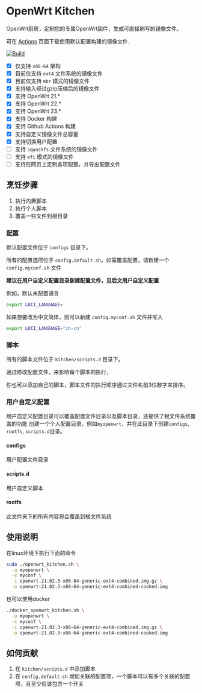# OpenWrt Kitchen

OpenWrt厨房，定制您的专属OpenWrt固件，生成可直接刷写的镜像文件。

可在 [Actions](https://github.com/xiaozhuai/openwrt_kitchen/actions) 页面下载使用默认配置构建的镜像文件.

[![Build](https://github.com/xiaozhuai/openwrt_kitchen/actions/workflows/Build.yml/badge.svg)](https://github.com/xiaozhuai/openwrt_kitchen/actions/workflows/Build.yml)

* [x] 仅支持 `x86-64` 架构
* [x] 目前仅支持 `ext4` 文件系统的镜像文件
* [x] 目前仅支持 `mbr` 模式的镜像文件
* [x] 支持输入经过gzip压缩后的镜像文件
* [x] 支持 OpenWrt 21.*
* [x] 支持 OpenWrt 22.*
* [x] 支持 OpenWrt 23.*
* [x] 支持 Docker 构建
* [x] 支持 Github Actions 构建
* [x] 支持自定义镜像文件总容量
* [x] 支持切换用户配置
* [ ] 支持 `squashfs` 文件系统的镜像文件
* [ ] 支持 `efi` 模式的镜像文件
* [ ] 支持在网页上定制各项配置，并导出配置文件

## 烹饪步骤

1. 执行内置脚本
2. 执行个人脚本
3. 覆盖一些文件到根目录

### 配置

默认配置文件位于 `configs` 目录下。

所有的配置选项位于 `config.default.sh`，如需覆盖配置，请新建一个 `config.myconf.sh` 文件

**建议在用户自定义配置目录新建配置文件，见后文用户自定义配置**

例如，默认未配置语言
```sh
export LUCI_LANGUAGE=
```

如果想要改为中文简体，则可以新建 `config.myconf.sh` 文件并写入
```sh
export LUCI_LANGUAGE="zh-cn"
```

### 脚本

所有的脚本文件位于 `kitchen/scripts.d` 目录下。

通过修改配置文件，来影响每个脚本的执行，

你也可以添加自己的脚本，脚本文件的执行顺序通过文件名前3位数字来排序。

### 用户自定义配置

用户自定义配置目录可以覆盖配置文件目录以及脚本目录，还提供了根文件系统覆盖的功能
创建一个个人配置目录，例如`myopenwrt`，并在此目录下创建`configs`, `rootfs`, `scripts.d`目录。

#### configs
用户配置文件目录

#### scripts.d
用户自定义脚本

#### rootfs
此文件夹下的所有内容将会覆盖到根文件系统

## 使用说明

在linux环境下执行下面的命令
```sh
sudo ./openwrt_kitchen.sh \
  -u myopenwrt \
  -c myconf \
  -i openwrt-21.02.3-x86-64-generic-ext4-combined.img.gz \
  -o openwrt-21.02.3-x86-64-generic-ext4-combined-cooked.img
```

也可以使用docker
```sh
./docker_openwrt_kitchen.sh \
  -u myopenwrt \
  -c myconf \
  -i openwrt-21.02.3-x86-64-generic-ext4-combined.img.gz \
  -o openwrt-21.02.3-x86-64-generic-ext4-combined-cooked.img
```

## 如何贡献

1. 在 `kitchen/scripts.d` 中添加脚本
2. 在 `config.default.sh` 增加关联的配置项，一个脚本可以有多个关联的配置项，且至少应该包含一个开关
